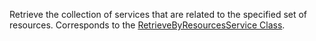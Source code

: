 Retrieve the collection of services that are related to the specified set of resources.
Corresponds to the [RetrieveByResourcesService Class](https://msdn.microsoft.com/library/microsoft.crm.sdk.messages.retrievebyresourcesservicerequest.aspx).
